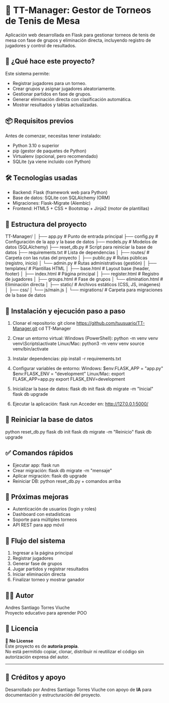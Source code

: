 # 🏓 TT-Manager: Gestor de Torneos de Tenis de Mesa
Aplicación web desarrollada en Flask para gestionar torneos de tenis de mesa con fase de grupos y eliminación directa, incluyendo registro de jugadores y control de resultados.

## 📖 ¿Qué hace este proyecto?
Este sistema permite:
- Registrar jugadores para un torneo.
- Crear grupos y asignar jugadores aleatoriamente.
- Gestionar partidos en fase de grupos.
- Generar eliminación directa con clasificación automática.
- Mostrar resultados y tablas actualizadas.

## 📦 Requisitos previos
Antes de comenzar, necesitas tener instalado:
- Python 3.10 o superior
- pip (gestor de paquetes de Python)
- Virtualenv (opcional, pero recomendado)
- SQLite (ya viene incluido con Python)

## 🛠️ Tecnologías usadas
- Backend: Flask (framework web para Python)
- Base de datos: SQLite con SQLAlchemy (ORM)
- Migraciones: Flask-Migrate (Alembic)
- Frontend: HTML5 + CSS + Bootstrap + Jinja2 (motor de plantillas)

## 📂 Estructura del proyecto
TT-Manager/
│
├── app.py                  # Punto de entrada principal
├── config.py               # Configuración de la app y la base de datos
├── models.py               # Modelos de datos (SQLAlchemy)
├── reset_db.py             # Script para reiniciar la base de datos
├── requirements.txt        # Lista de dependencias
│
├── routes/                 # Carpeta con las rutas del proyecto
│   ├── public.py           # Rutas públicas (registro, inicio)
│   └── admin.py            # Rutas administrativas (gestión)
│
├── templates/              # Plantillas HTML
│   ├── base.html           # Layout base (header, footer)
│   ├── index.html          # Página principal
│   ├── register.html       # Registro de jugadores
│   ├── groups.html         # Fase de grupos
│   └── elimination.html    # Eliminación directa
│
├── static/                 # Archivos estáticos (CSS, JS, imágenes)
│   ├── css/
│   └── js/main.js
│
└── migrations/             # Carpeta para migraciones de la base de datos

## 🚀 Instalación y ejecución paso a paso
1. Clonar el repositorio:
   git clone https://github.com/tuusuario/TT-Manager.git
   cd TT-Manager

2. Crear un entorno virtual:
   Windows (PowerShell):
       python -m venv venv
       venv\Scripts\activate
   Linux/Mac:
       python3 -m venv venv
       source venv/bin/activate

3. Instalar dependencias:
   pip install -r requirements.txt

4. Configurar variables de entorno:
   Windows:
       $env:FLASK_APP = "app.py"
       $env:FLASK_ENV = "development"
   Linux/Mac:
       export FLASK_APP=app.py
       export FLASK_ENV=development

5. Inicializar la base de datos:
   flask db init
   flask db migrate -m "Inicial"
   flask db upgrade

6. Ejecutar la aplicación:
   flask run
   Acceder en: http://127.0.0.1:5000/

## 🔄 Reiniciar la base de datos
   python reset_db.py
   flask db init
   flask db migrate -m "Reinicio"
   flask db upgrade

## ✅ Comandos rápidos
- Ejecutar app: flask run
- Crear migración: flask db migrate -m "mensaje"
- Aplicar migración: flask db upgrade
- Reiniciar DB: python reset_db.py + comandos arriba

## 🔮 Próximas mejoras
- Autenticación de usuarios (login y roles)
- Dashboard con estadísticas
- Soporte para múltiples torneos
- API REST para app móvil

## 📜 Flujo del sistema
1. Ingresar a la página principal
2. Registrar jugadores
3. Generar fase de grupos
4. Jugar partidos y registrar resultados
5. Iniciar eliminación directa
6. Finalizar torneo y mostrar ganador

## 👨‍💻 Autor
Andres Santiago Torres Viuche  
Proyecto educativo para aprender POO

## 📜 Licencia
🚫 **No License**  
Este proyecto es de **autoría propia**.  
No está permitido copiar, clonar, distribuir ni reutilizar el código sin autorización expresa del autor.

---

## 🙌 Créditos y apoyo
Desarrollado por Andres Santiago Torres Viuche con apoyo de **IA** para documentación y estructuración del proyecto.
